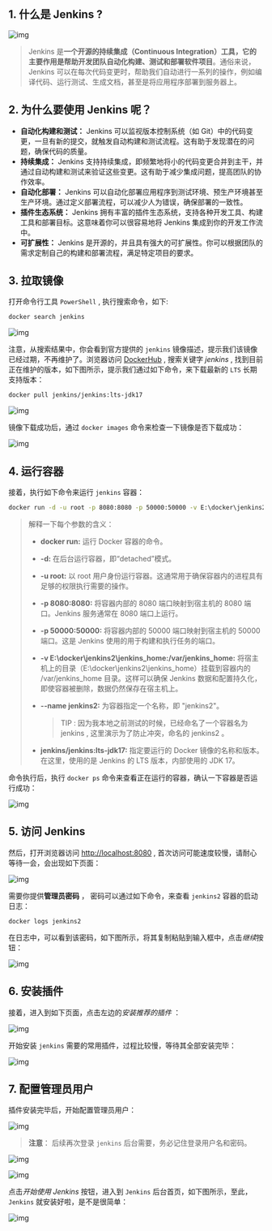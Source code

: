 ## 1. 什么是 Jenkins ?

![img](https://felix-docs.oss-cn-beijing.aliyuncs.com/gitblogimg/202504061717007.jpeg)

> Jenkins 是**一个开源的持续集成（Continuous Integration）工具，它的主要作用是帮助开发团队自动化构建、测试和部署软件项目**。通俗来说，Jenkins 可以在每次代码变更时，帮助我们自动进行一系列的操作，例如编译代码、运行测试、生成文档，甚至是将应用程序部署到服务器上。

## 2. 为什么要使用 Jenkins 呢？

- **自动化构建和测试：** Jenkins 可以监视版本控制系统（如 Git）中的代码变更，一旦有新的提交，就触发自动构建和测试流程。这有助于发现潜在的问题，确保代码的质量。
- **持续集成：** Jenkins 支持持续集成，即频繁地将小的代码变更合并到主干，并通过自动构建和测试来验证这些变更。这有助于减少集成问题，提高团队的协作效率。
- **自动化部署：** Jenkins 可以自动化部署应用程序到测试环境、预生产环境甚至生产环境。通过定义部署流程，可以减少人为错误，确保部署的一致性。
- **插件生态系统：** Jenkins 拥有丰富的插件生态系统，支持各种开发工具、构建工具和部署目标。这意味着你可以很容易地将 Jenkins 集成到你的开发工作流中。
- **可扩展性：** Jenkins 是开源的，并且具有强大的可扩展性。你可以根据团队的需求定制自己的构建和部署流程，满足特定项目的要求。

## 3. 拉取镜像

打开命令行工具 `PowerShell` , 执行搜索命令，如下:

```sql
docker search jenkins
```

![img](https://felix-docs.oss-cn-beijing.aliyuncs.com/gitblogimg/202504061718191.jpeg)

注意，从搜索结果中，你会看到官方提供的 `jenkins` 镜像描述，提示我们该镜像已经过期，不再维护了。浏览器访问 [DockerHub](https://hub.docker.com/r/jenkins/jenkins) , 搜索关键字 *jenkins* , 找到目前正在维护的版本，如下图所示，提示我们通过如下命令，来下载最新的 `LTS` 长期支持版本：

```bash
docker pull jenkins/jenkins:lts-jdk17
```

![img](https://felix-docs.oss-cn-beijing.aliyuncs.com/gitblogimg/202504061718133.jpeg)

镜像下载成功后，通过 `docker images` 命令来检查一下镜像是否下载成功：

![img](https://felix-docs.oss-cn-beijing.aliyuncs.com/gitblogimg/202504061717360.jpeg)

## 4. 运行容器

接着，执行如下命令来运行 `jenkins` 容器：

```bash
docker run -d -u root -p 8080:8080 -p 50000:50000 -v E:\docker\jenkins2\jenkins_home:/var/jenkins_home --name jenkins2 jenkins/jenkins:lts-jdk17
```

> 解释一下每个参数的含义：
>
> - **docker run:** 运行 Docker 容器的命令。
>
> - **-d:** 在后台运行容器，即“detached”模式。
>
> - **-u root:** 以 root 用户身份运行容器。这通常用于确保容器内的进程具有足够的权限执行需要的操作。
>
> - **-p 8080:8080:** 将容器内部的 8080 端口映射到宿主机的 8080 端口。Jenkins 服务通常在 8080 端口上运行。
>
> - **-p 50000:50000:** 将容器内部的 50000 端口映射到宿主机的 50000 端口。这是 Jenkins 使用的用于构建和执行任务的端口。
>
> - **-v E:\docker\jenkins2\jenkins_home:/var/jenkins_home:** 将宿主机上的目录（E:\docker\jenkins2\jenkins_home）挂载到容器内的 /var/jenkins_home 目录。这样可以确保 Jenkins 数据和配置持久化，即使容器被删除，数据仍然保存在宿主机上。
>
> - **--name jenkins2:** 为容器指定一个名称，即 "jenkins2"。
>
>   > TIP : 因为我本地之前测试的时候，已经命名了一个容器名为 jenkins , 这里演示为了防止冲突，命名的 jenkins2 。
>
> - **jenkins/jenkins:lts-jdk17:** 指定要运行的 Docker 镜像的名称和版本。在这里，使用的是 Jenkins 的 LTS 版本，内部使用的 JDK 17。

命令执行后，执行 `docker ps` 命令来查看正在运行的容器，确认一下容器是否运行成功：

![img](https://felix-docs.oss-cn-beijing.aliyuncs.com/gitblogimg/202504061718883.jpeg)

## 5. 访问 Jenkins

然后，打开浏览器访问 [http://localhost:8080](http://localhost:8080/) , 首次访问可能速度较慢，请耐心等待一会，会出现如下页面：

![img](https://felix-docs.oss-cn-beijing.aliyuncs.com/gitblogimg/202504061718703.jpeg)

需要你提供**管理员密码** ， 密码可以通过如下命令，来查看 `jenkins2` 容器的启动日志：

```undefined
docker logs jenkins2
```

在日志中，可以看到该密码，如下图所示，将其复制粘贴到输入框中，点击*继续*按钮：

![img](https://felix-docs.oss-cn-beijing.aliyuncs.com/gitblogimg/202504061724757.jpeg)

## 6. 安装插件

接着，进入到如下页面，点击左边的*安装推荐的插件* ：

![img](https://felix-docs.oss-cn-beijing.aliyuncs.com/gitblogimg/202504061718581.jpeg)

开始安装 `jenkins` 需要的常用插件，过程比较慢，等待其全部安装完毕：

![img](https://felix-docs.oss-cn-beijing.aliyuncs.com/gitblogimg/202504061718879.jpeg)

## 7. 配置管理员用户

插件安装完毕后，开始配置管理员用户：

![img](https://felix-docs.oss-cn-beijing.aliyuncs.com/gitblogimg/202504061718259.jpeg)

> **注意**： 后续再次登录 `jenkins` 后台需要，务必记住登录用户名和密码。

![img](https://felix-docs.oss-cn-beijing.aliyuncs.com/gitblogimg/202504061718783.jpeg)

![img](https://felix-docs.oss-cn-beijing.aliyuncs.com/gitblogimg/202504061718684.jpeg)

点击*开始使用 Jenkins* 按钮，进入到 `Jenkins` 后台首页，如下图所示，至此，`Jenkins` 就安装好啦，是不是很简单：

![img](https://felix-docs.oss-cn-beijing.aliyuncs.com/gitblogimg/202504061718683.jpeg)